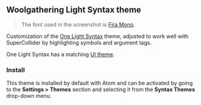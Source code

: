 ## Woolgathering Light Syntax theme

<!-- ![woolgathering-dark-syntax](https://user-images.githubusercontent.com/10873395/32247714-6c12e176-be40-11e7-86b7-380837178336.png) -->

> The font used in the screenshot is [Fira Mono](https://github.com/mozilla/Fira).

Customization of the [One Light Syntax](https://github.com/atom/one-light-syntax) theme, adjusted to work well with SuperCollider by highlighting symbols and argument tags.

One Light Syntax has a matching [UI theme](https://atom.io/themes/one-light-ui).

### Install

This theme is installed by default with Atom and can be activated by going to the __Settings > Themes__ section and selecting it from the __Syntax Themes__ drop-down menu.
